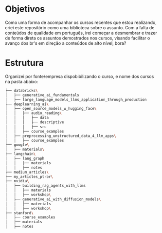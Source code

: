 # Objetivos

Como uma forma de acompanhar os cursos recentes que estou realizando, criei este repositório como uma biblioteca sobre o assunto.
Com a falta de conteúdos de qualidade em português, irei começar a desmembrar e trazer de forma direta os assuntos demostrados nos cursos, visando facilitar o avanço dos br's em direção a conteúdos de alto nível, bora?

# Estrutura

Organizei por fonte/empresa dispobibilizando o curso, e nome dos cursos na pasta abaixo:

```bash 
├── databricks\
│   ├── generative_ai_fundamentals
│   ├── large_language_models_llms_application_through_production
├── deeplearning_ai\
│   ├── open_source_models_w_hugging_face\
│   │   ├── audio_reading\
│   │   │   ├── data
│   │   │   ├── descriptive
│   │   │   ├── src
│   │   ├── course_examples
│   ├── preprocessing_unstructured_data_4_llm_apps\
│   │   ├── course_examples
├── google\
│   ├── materials\
├── langchain\
│   ├── lang_graph
│   │   ├── materials
│   │   ├── notes
├── medium_articles\
├── my_articles_pt-br\
├── nvidia\
│   ├── building_rag_agents_with_llms
│   │   ├── materials
│   │   ├── workshop\
│   ├── generative_ai_with_diffusion_models\
│   │   ├── materials
│   │   ├── workshop\
├── stanford\
│   ├── course_examples
│   ├── materials
│   ├── notes
```